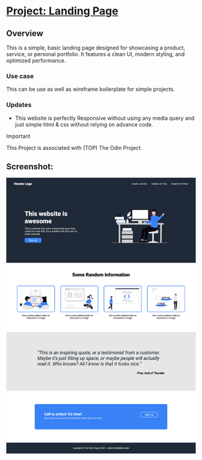 # [Project: Landing Page](https://middledcoder.github.io/basic-landing-page/)

## Overview
This is a simple, basic landing page designed for showcasing a product, service, or personal portfolio. It features a clean UI, modern styling, and optimized performance. 

### Use case
This can be use as well as wireframe boilerplate for simple projects.

### Updates
- This website is perfectly Responsive without using any media query and just simple html & css without relying on advance code.

> [!IMPORTANT]
> This Project is associated with (TOP) The Odin Project.

## Screenshot:
![Basic Landing Page](https://github.com/MiddleDcoder/basic-landing-page/blob/main/images/basic-landing-page_.png)
